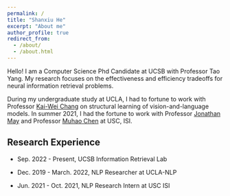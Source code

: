 ```yaml
---
permalink: /
title: "Shanxiu He"
excerpt: "About me"
author_profile: true
redirect_from: 
  - /about/
  - /about.html
---
```


Hello! I am a Computer Science Phd Candidate at UCSB with Professor Tao Yang. My research focuses on the effectiveness and efficiency tradeoffs for neural information retrieval problems.

During my undergraduate study at UCLA, I had to fortune to work with Professor [Kai-Wei Chang](http://web.cs.ucla.edu/~kwchang/) on structural learning of vision-and-language models.
In summer 2021, I had the fortune to work with Professor [Jonathan May](https://www.isi.edu/~jonmay/) and 
Professor [Muhao Chen](https://muhaochen.github.io) at USC, ISI.



## Research Experience

- Sep. 2022 - Present, UCSB Information Retrieval Lab

- Dec. 2019 - March. 2022, NLP Researcher at UCLA-NLP 

- Jun. 2021 - Oct. 2021, NLP Research Intern at USC ISI


<!-- - Jan. 2021 - Jun. 2021, ML Researcher, UCLA Scalable Analytics Institute  -->

<!-- - Mar. 2020 - Sep. 2020, Research Collaborator, Columbia DVMM lab -->

